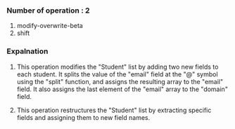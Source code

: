 ### Number of operation : 2
1. modify-overwrite-beta
2. shift

### Expalnation
1. This operation modifies the "Student" list  by adding two new fields to each student. It splits the value of the "email" field at the "@" symbol using the "split" function, and assigns the resulting array to the "email" field. It also assigns the last element of the "email" array to the "domain" field.

2. This operation restructures the "Student" list by extracting specific fields and assigning them to new field names. 